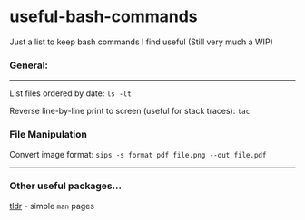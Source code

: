 # useful-bash-commands
Just a list to keep bash commands I find useful (Still very much a WIP)

### General:
___

List files ordered by date: ```ls -lt```

Reverse line-by-line print to screen (useful for stack traces): ```tac```

### File Manipulation

Convert image format: ```sips -s format pdf file.png --out file.pdf```

___ 

### Other useful packages...

[tldr](https://github.com/tldr-pages/tldr) - simple ```man``` pages

